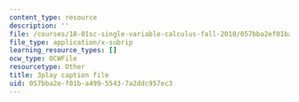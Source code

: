 ```yaml
---
content_type: resource
description: ''
file: /courses/18-01sc-single-variable-calculus-fall-2010/057bba2ef01ba49955437a2ddc957ec3_MK_0QHbUnIA.srt
file_type: application/x-subrip
learning_resource_types: []
ocw_type: OCWFile
resourcetype: Other
title: 3play caption file
uid: 057bba2e-f01b-a499-5543-7a2ddc957ec3
---
```


